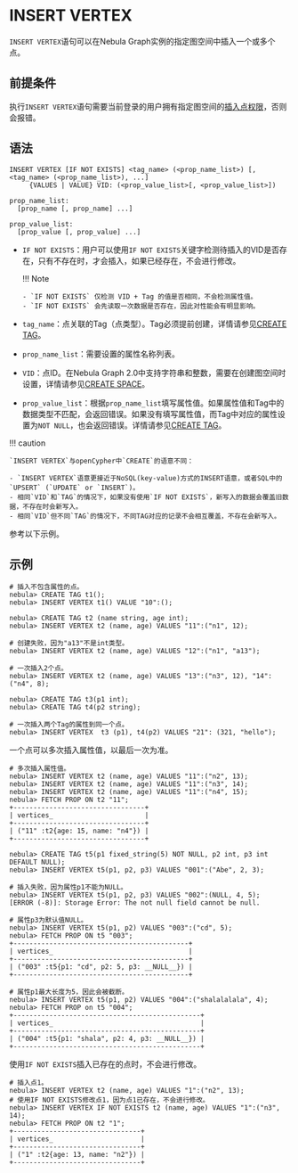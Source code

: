 # INSERT VERTEX

`INSERT VERTEX`语句可以在Nebula Graph实例的指定图空间中插入一个或多个点。

## 前提条件

执行`INSERT VERTEX`语句需要当前登录的用户拥有指定图空间的[插入点权限](../../7.data-security/1.authentication/3.role-list.md)，否则会报错。

## 语法

```ngql
INSERT VERTEX [IF NOT EXISTS] <tag_name> (<prop_name_list>) [, <tag_name> (<prop_name_list>), ...]
     {VALUES | VALUE} VID: (<prop_value_list>[, <prop_value_list>])

prop_name_list:
  [prop_name [, prop_name] ...]

prop_value_list:
  [prop_value [, prop_value] ...]
```

- `IF NOT EXISTS`：用户可以使用`IF NOT EXISTS`关键字检测待插入的VID是否存在，只有不存在时，才会插入，如果已经存在，不会进行修改。

  !!! Note

      - `IF NOT EXISTS` 仅检测 VID + Tag 的值是否相同，不会检测属性值。
      - `IF NOT EXISTS` 会先读取一次数据是否存在，因此对性能会有明显影响。

- `tag_name`：点关联的Tag（点类型）。Tag必须提前创建，详情请参见[CREATE TAG](../10.tag-statements/1.create-tag.md)。

- `prop_name_list`：需要设置的属性名称列表。

- `VID`：点ID。在Nebula Graph 2.0中支持字符串和整数，需要在创建图空间时设置，详情请参见[CREATE SPACE](../9.space-statements/1.create-space.md)。

- `prop_value_list`：根据`prop_name_list`填写属性值。如果属性值和Tag中的数据类型不匹配，会返回错误。如果没有填写属性值，而Tag中对应的属性设置为`NOT NULL`，也会返回错误。详情请参见[CREATE TAG](../10.tag-statements/1.create-tag.md)。

!!! caution

    `INSERT VERTEX`与openCypher中`CREATE`的语意不同：

    - `INSERT VERTEX`语意更接近于NoSQL(key-value)方式的INSERT语意，或者SQL中的`UPSERT` (`UPDATE` or `INSERT`)。
    - 相同`VID`和`TAG`的情况下，如果没有使用`IF NOT EXISTS`，新写入的数据会覆盖旧数据，不存在时会新写入。
    - 相同`VID`但不同`TAG`的情况下，不同TAG对应的记录不会相互覆盖，不存在会新写入。

参考以下示例。

## 示例

```ngql
# 插入不包含属性的点。
nebula> CREATE TAG t1();                   
nebula> INSERT VERTEX t1() VALUE "10":(); 
```

```ngql
nebula> CREATE TAG t2 (name string, age int);                
nebula> INSERT VERTEX t2 (name, age) VALUES "11":("n1", 12);

# 创建失败，因为"a13"不是int类型。
nebula> INSERT VERTEX t2 (name, age) VALUES "12":("n1", "a13"); 

# 一次插入2个点。
nebula> INSERT VERTEX t2 (name, age) VALUES "13":("n3", 12), "14":("n4", 8); 
```

```ngql
nebula> CREATE TAG t3(p1 int);
nebula> CREATE TAG t4(p2 string);

# 一次插入两个Tag的属性到同一个点。
nebula> INSERT VERTEX  t3 (p1), t4(p2) VALUES "21": (321, "hello");
```

一个点可以多次插入属性值，以最后一次为准。

```ngql
# 多次插入属性值。
nebula> INSERT VERTEX t2 (name, age) VALUES "11":("n2", 13);
nebula> INSERT VERTEX t2 (name, age) VALUES "11":("n3", 14);
nebula> INSERT VERTEX t2 (name, age) VALUES "11":("n4", 15);
nebula> FETCH PROP ON t2 "11";
+---------------------------------+
| vertices_                       |
+---------------------------------+
| ("11" :t2{age: 15, name: "n4"}) |
+---------------------------------+
```

```ngql
nebula> CREATE TAG t5(p1 fixed_string(5) NOT NULL, p2 int, p3 int DEFAULT NULL);
nebula> INSERT VERTEX t5(p1, p2, p3) VALUES "001":("Abe", 2, 3);

# 插入失败，因为属性p1不能为NULL。
nebula> INSERT VERTEX t5(p1, p2, p3) VALUES "002":(NULL, 4, 5);
[ERROR (-8)]: Storage Error: The not null field cannot be null.

# 属性p3为默认值NULL。
nebula> INSERT VERTEX t5(p1, p2) VALUES "003":("cd", 5);
nebula> FETCH PROP ON t5 "003";
+--------------------------------------------+
| vertices_                                  |
+--------------------------------------------+
| ("003" :t5{p1: "cd", p2: 5, p3: __NULL__}) |
+--------------------------------------------+

# 属性p1最大长度为5，因此会被截断。
nebula> INSERT VERTEX t5(p1, p2) VALUES "004":("shalalalala", 4);
nebula> FETCH PROP on t5 "004";
+-----------------------------------------------+
| vertices_                                     |
+-----------------------------------------------+
| ("004" :t5{p1: "shala", p2: 4, p3: __NULL__}) |
+-----------------------------------------------+
```

使用`IF NOT EXISTS`插入已存在的点时，不会进行修改。

```ngql
# 插入点1。
nebula> INSERT VERTEX t2 (name, age) VALUES "1":("n2", 13);
# 使用IF NOT EXISTS修改点1，因为点1已存在，不会进行修改。
nebula> INSERT VERTEX IF NOT EXISTS t2 (name, age) VALUES "1":("n3", 14);
nebula> FETCH PROP ON t2 "1";
+--------------------------------+
| vertices_                      |
+--------------------------------+
| ("1" :t2{age: 13, name: "n2"}) |
+--------------------------------+
```
